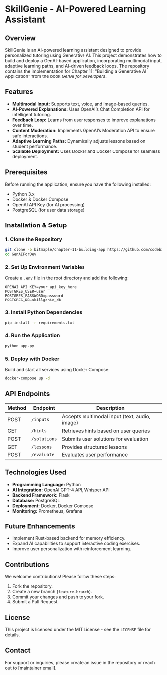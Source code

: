 # SkillGenie - AI-Powered Learning Assistant

## Overview
SkillGenie is an AI-powered learning assistant designed to provide personalized tutoring using Generative AI. This project demonstrates how to build and deploy a GenAI-based application, incorporating multimodal input, adaptive learning paths, and AI-driven feedback loops. The repository contains the implementation for Chapter 11: "Building a Generative AI Application" from the book *GenAI for Developers*.

## Features
- **Multimodal Input:** Supports text, voice, and image-based queries.
- **AI-Powered Explanations:** Uses OpenAI’s Chat Completion API for intelligent tutoring.
- **Feedback Loop:** Learns from user responses to improve explanations over time.
- **Content Moderation:** Implements OpenAI’s Moderation API to ensure safe interactions.
- **Adaptive Learning Paths:** Dynamically adjusts lessons based on student performance.
- **Scalable Deployment:** Uses Docker and Docker Compose for seamless deployment.

## Prerequisites
Before running the application, ensure you have the following installed:
- Python 3.x
- Docker & Docker Compose
- OpenAI API Key (for AI processing)
- PostgreSQL (for user data storage)

## Installation & Setup
### 1. Clone the Repository
```bash
git clone -b bitmaple/chapter-11-building-app https://github.com/codebitmaple/GenAIForDev.git
cd GenAIForDev
```

### 2. Set Up Environment Variables
Create a `.env` file in the root directory and add the following:
```env
OPENAI_API_KEY=your_api_key_here
POSTGRES_USER=user
POSTGRES_PASSWORD=password
POSTGRES_DB=skillgenie_db
```

### 3. Install Python Dependencies
```bash
pip install -r requirements.txt
```

### 4. Run the Application
```bash
python app.py
```

### 5. Deploy with Docker
Build and start all services using Docker Compose:
```bash
docker-compose up -d
```

## API Endpoints
| Method | Endpoint        | Description |
|--------|----------------|-------------|
| POST   | `/inputs`       | Accepts multimodal input (text, audio, image) |
| GET    | `/hints`        | Retrieves hints based on user queries |
| POST   | `/solutions`    | Submits user solutions for evaluation |
| GET    | `/lessons`      | Provides structured lessons |
| POST   | `/evaluate`     | Evaluates user performance |

## Technologies Used
- **Programming Language:** Python
- **AI Integration:** OpenAI GPT-4 API, Whisper API
- **Backend Framework:** Flask
- **Database:** PostgreSQL
- **Deployment:** Docker, Docker Compose
- **Monitoring:** Prometheus, Grafana

## Future Enhancements
- Implement Rust-based backend for memory efficiency.
- Expand AI capabilities to support interactive coding exercises.
- Improve user personalization with reinforcement learning.

## Contributions
We welcome contributions! Please follow these steps:
1. Fork the repository.
2. Create a new branch (`feature-branch`).
3. Commit your changes and push to your fork.
4. Submit a Pull Request.

## License
This project is licensed under the MIT License - see the `LICENSE` file for details.

## Contact
For support or inquiries, please create an issue in the repository or reach out to [maintainer email].

